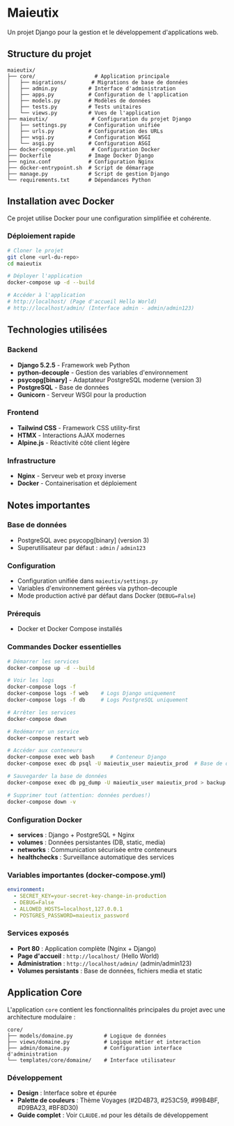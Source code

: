 # Maieutix

Un projet Django pour la gestion et le développement d'applications web.

## Structure du projet

```
maieutix/
├── core/                   # Application principale
│   ├── migrations/        # Migrations de base de données
│   ├── admin.py          # Interface d'administration
│   ├── apps.py           # Configuration de l'application
│   ├── models.py         # Modèles de données
│   ├── tests.py          # Tests unitaires
│   └── views.py          # Vues de l'application
├── maieutix/              # Configuration du projet Django
│   ├── settings.py       # Configuration unifiée
│   ├── urls.py           # Configuration des URLs
│   ├── wsgi.py           # Configuration WSGI
│   └── asgi.py           # Configuration ASGI
├── docker-compose.yml     # Configuration Docker
├── Dockerfile            # Image Docker Django
├── nginx.conf            # Configuration Nginx
├── docker-entrypoint.sh  # Script de démarrage
├── manage.py             # Script de gestion Django
└── requirements.txt      # Dépendances Python
```

## Installation avec Docker

Ce projet utilise Docker pour une configuration simplifiée et cohérente.

### Déploiement rapide
```bash
# Cloner le projet
git clone <url-du-repo>
cd maieutix

# Déployer l'application
docker-compose up -d --build

# Accéder à l'application
# http://localhost/ (Page d'accueil Hello World)
# http://localhost/admin/ (Interface admin - admin/admin123)
```

## Technologies utilisées

### Backend
- **Django 5.2.5** - Framework web Python
- **python-decouple** - Gestion des variables d'environnement
- **psycopg[binary]** - Adaptateur PostgreSQL moderne (version 3)
- **PostgreSQL** - Base de données
- **Gunicorn** - Serveur WSGI pour la production

### Frontend
- **Tailwind CSS** - Framework CSS utility-first
- **HTMX** - Interactions AJAX modernes
- **Alpine.js** - Réactivité côté client légère

### Infrastructure
- **Nginx** - Serveur web et proxy inverse
- **Docker** - Containerisation et déploiement

## Notes importantes

### Base de données
- PostgreSQL avec psycopg[binary] (version 3)
- Superutilisateur par défaut : `admin` / `admin123`

### Configuration
- Configuration unifiée dans `maieutix/settings.py`
- Variables d'environnement gérées via python-decouple
- Mode production activé par défaut dans Docker (`DEBUG=False`)

### Prérequis
- Docker et Docker Compose installés

### Commandes Docker essentielles
```bash
# Démarrer les services
docker-compose up -d --build

# Voir les logs
docker-compose logs -f
docker-compose logs -f web    # Logs Django uniquement
docker-compose logs -f db     # Logs PostgreSQL uniquement

# Arrêter les services
docker-compose down

# Redémarrer un service
docker-compose restart web

# Accéder aux conteneurs
docker-compose exec web bash     # Conteneur Django
docker-compose exec db psql -U maieutix_user maieutix_prod  # Base de données

# Sauvegarder la base de données
docker-compose exec db pg_dump -U maieutix_user maieutix_prod > backup.sql

# Supprimer tout (attention: données perdues!)
docker-compose down -v
```

### Configuration Docker
- **services** : Django + PostgreSQL + Nginx
- **volumes** : Données persistantes (DB, static, media)
- **networks** : Communication sécurisée entre conteneurs
- **healthchecks** : Surveillance automatique des services

### Variables importantes (docker-compose.yml)
```yaml
environment:
  - SECRET_KEY=your-secret-key-change-in-production
  - DEBUG=False
  - ALLOWED_HOSTS=localhost,127.0.0.1
  - POSTGRES_PASSWORD=maieutix_password
```

### Services exposés
- **Port 80** : Application complète (Nginx + Django)
- **Page d'accueil** : `http://localhost/` (Hello World)
- **Administration** : `http://localhost/admin/` (admin/admin123)
- **Volumes persistants** : Base de données, fichiers media et static

## Application Core

L'application `core` contient les fonctionnalités principales du projet avec une architecture modulaire :

```
core/
├── models/domaine.py          # Logique de données
├── views/domaine.py           # Logique métier et interaction
├── admin/domaine.py           # Configuration interface d'administration
└── templates/core/domaine/    # Interface utilisateur
```

### Développement
- **Design** : Interface sobre et épurée
- **Palette de couleurs** : Thème Voyages (#2D4B73, #253C59, #99B4BF, #D9BA23, #BF8D30)
- **Guide complet** : Voir `CLAUDE.md` pour les détails de développement